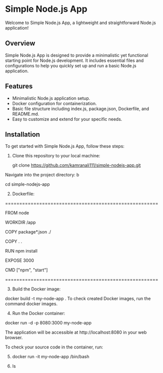 # Simple Node.js App

Welcome to Simple Node.js App, a lightweight and straightforward Node.js application!

## Overview

Simple Node.js App is designed to provide a minimalistic yet functional starting point for Node.js development. It includes essential files and configurations to help you quickly set up and run a basic Node.js application.

## Features

- Minimalistic Node.js application setup.
- Docker configuration for containerization.
- Basic file structure including index.js, package.json, Dockerfile, and README.md.
- Easy to customize and extend for your specific needs.

## Installation

To get started with Simple Node.js App, follow these steps:

1. Clone this repository to your local machine:

   git clone https://github.com/kamranali111/simple-nodejs-app.git

Navigate into the project directory:
b

cd simple-nodejs-app

2. Dockerfile:

======================================================

FROM node

WORKDIR /app

COPY package*.json ./ 

COPY . .

RUN npm install

EXPOSE 3000

CMD ["npm", "start"]

======================================================

3. Build the Docker image:

docker build -t my-node-app .
To check created Docker images, run the command docker images.

4. Run the Docker container:

docker run -d -p 8080:3000 my-node-app

The application will be accessible at http://localhost:8080 in your web browser.

To check your source code in the container, run:


5. docker run -it my-node-app /bin/bash

6. ls

